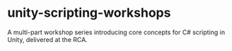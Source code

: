 # unity-scripting-workshops
A multi-part workshop series introducing core concepts for C# scripting in Unity, delivered at the RCA. 
